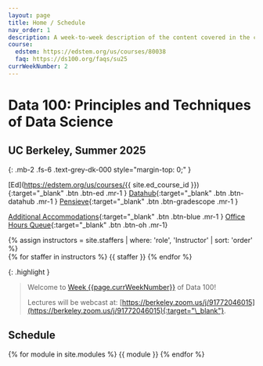 ```yaml
---
layout: page
title: Home / Schedule
nav_order: 1
description: A week-to-week description of the content covered in the course.
course:
  edstem: https://edstem.org/us/courses/80038
  faq: https://ds100.org/faqs/su25
currWeekNumber: 2
---
```


# Data 100: Principles and Techniques of Data Science

## UC Berkeley, Summer 2025 
{: .mb-2 .fs-6 .text-grey-dk-000 style="margin-top: 0;"  }



[Ed](https://edstem.org/us/courses/{{ site.ed_course_id }}){:target="_blank" .btn .btn-ed .mr-1 }
[Datahub](http://data100.datahub.berkeley.edu/){:target="\_blank" .btn .btn-datahub .mr-1 }
[Pensieve](https://www.pensieve.co/student/classes/data100_su25/my-assignments){:target="\_blank" .btn .btn-gradescope .mr-1 }
<!-- [Lectures Playlist](){:target="\_blank" .btn .btn-youtube .mr-1} -->
[Additional Accommodations](https://docs.google.com/forms/d/e/1FAIpQLSeTMG5z-WeVyRH52sQzB0bVzUk2zCzkXAaq9xJNoYHRLUw56g/viewform){:target="\_blank" .btn .btn-blue .mr-1 }
[Office Hours Queue](https://oh.ds100.org/){:target="\_blank" .btn .btn-oh .mr-1}

<div>
{% assign instructors = site.staffers | where: 'role', 'Instructor' | sort: 'order' %}
  <div class="role">
    {% for staffer in instructors %}
    <!-- {% assign staffer.photo = staffer.photo | replace: '../', '' %} -->
    {{ staffer }}
    {% endfor %}
  </div>
</div>

{: .highlight }

> Welcome to [Week {{page.currWeekNumber}}](#week-{{page.currWeekNumber}}) of Data 100!
> 
> Lectures will be webcast at: [https://berkeley.zoom.us/j/91772046015](https://berkeley.zoom.us/j/91772046015){:target="\_blank"}.



<a name="schedule"></a>

## Schedule

{% for module in site.modules %}
{{ module }}
{% endfor %}